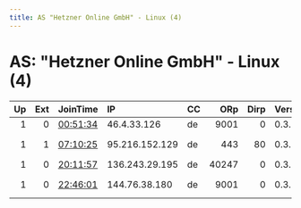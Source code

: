 ```yaml
---
title: AS "Hetzner Online GmbH" - Linux (4)
---
```


# AS: "Hetzner Online GmbH" - Linux (4)

|   Up |   Ext | JoinTime                                                                                            | IP             | CC   |   ORp |   Dirp | Version   | Contact                      | Nickname      |   eFamMembers |
|-----:|------:|:----------------------------------------------------------------------------------------------------|:---------------|:-----|------:|-------:|:----------|:-----------------------------|:--------------|--------------:|
|    1 |     0 | [00:51:34](https://metrics.torproject.org/rs.html#details/8344A3670DA4D9E01416A21B119395447AE09828) | 46.4.33.126    | de   |  9001 |      0 | 0.3.1.10  | None                         | hacktheplanet |             1 |
|    1 |     1 | [07:10:25](https://metrics.torproject.org/rs.html#details/2AC9A1BB6B59024CE424B6F408A37129121456BB) | 95.216.152.129 | de   |   443 |     80 | 0.3.3.6   | Jan Brodda &lt;tor@janbrodda | tor004janxbde |             2 |
|    1 |     0 | [20:11:57](https://metrics.torproject.org/rs.html#details/0359A8815661D036F43A67315A30F6E2353D9465) | 136.243.29.195 | de   | 40247 |      0 | 0.3.3.6   | None                         | Unnamed       |             1 |
|    1 |     0 | [22:46:01](https://metrics.torproject.org/rs.html#details/CF4D904B16F99B89E2525628F0624D4BC3E36DC1) | 144.76.38.180  | de   |  9001 |      0 | 0.3.3.6   | Tor Admin &lt;tor AT stwcrea | stwserver17   |             1 |
